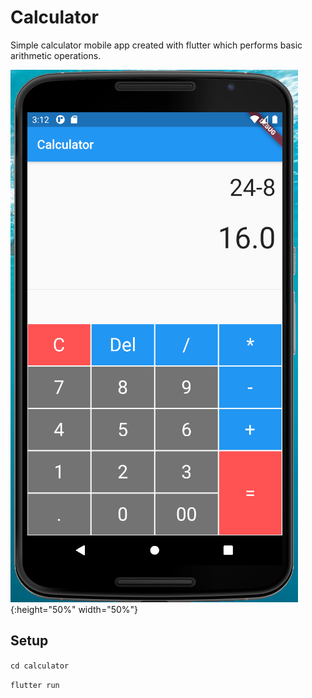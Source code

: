 # Calculator
Simple calculator mobile app created with flutter which performs basic arithmetic operations.

![calculator](./mob.PNG){:height="50%" width="50%"}

## Setup
`cd calculator`

`flutter run`
